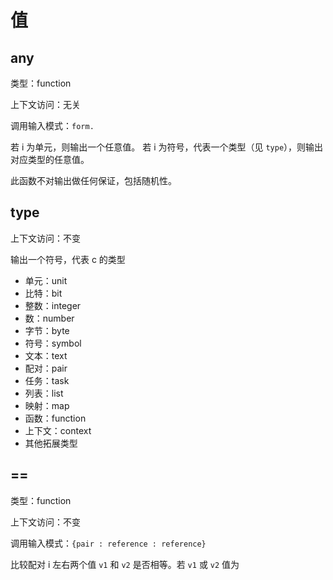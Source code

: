 # 值

## any

类型：function

上下文访问：无关

调用输入模式：`form.`

若 i 为单元，则输出一个任意值。
若 i 为符号，代表一个类型（见 `type`），则输出对应类型的任意值。

此函数不对输出做任何保证，包括随机性。

## type

上下文访问：不变

输出一个符号，代表 c 的类型

- 单元：unit
- 比特：bit
- 整数：integer
- 数：number
- 字节：byte
- 符号：symbol
- 文本：text
- 配对：pair
- 任务：task
- 列表：list
- 映射：map
- 函数：function
- 上下文：context
- 其他拓展类型

## ==

类型：function

上下文访问：不变

调用输入模式：`{pair : reference : reference}`

比较配对 i 左右两个值 `v1` 和 `v2` 是否相等。若 `v1` 或 `v2` 值为
